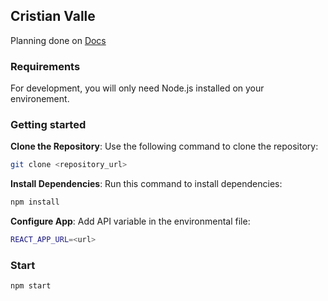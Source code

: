 
## Cristian Valle
Planning done on [Docs](https://docs.google.com/document/d/1SUU-MQVGj-NPa6bvhzdI0PtrXEQsS5-zq6cTfK4RK9Y/edit?usp=sharing)
### Requirements
For development, you will only need Node.js installed on your environement.

### Getting started

 **Clone the Repository**: Use the following command to clone the repository:
   ```bash
   git clone <repository_url>
   ```

**Install Dependencies**: Run this command to install dependencies:
```bash
npm install
```

 **Configure App**: Add API variable in the environmental file:
```bash
REACT_APP_URL=<url>
```

### Start
```bash
npm start
```
